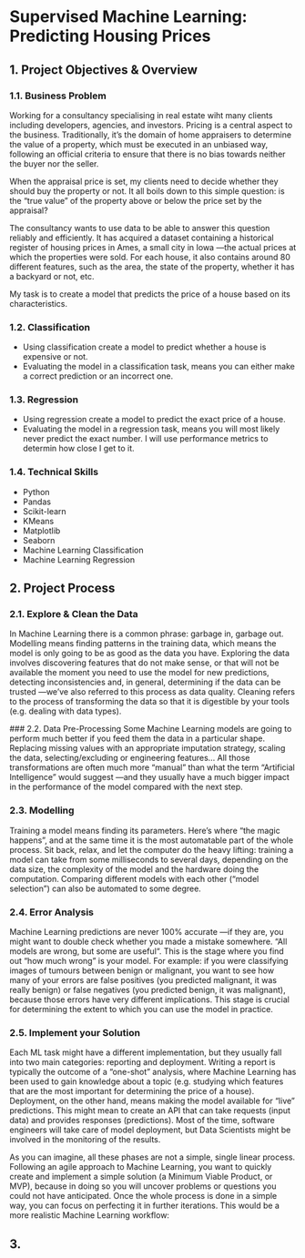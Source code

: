 # Supervised Machine Learning: Predicting Housing Prices

## 1. Project Objectives & Overview

### 1.1. Business Problem

Working for a consultancy specialising in real estate wiht many clients including developers, agencies, and investors. Pricing is a central aspect to the business. Traditionally, it’s the domain of home appraisers to determine the value of a property, which must be executed in an unbiased way, following an official criteria to ensure that there is no bias towards neither the buyer nor the seller.

When the appraisal price is set, my clients need to decide whether they should buy the property or not. It all boils down to this simple question: is the “true value” of the property above or below the price set by the appraisal? 

The consultancy wants to use data to be able to answer this question reliably and efficiently. It has acquired a dataset containing a historical register of housing prices in Ames, a small city in Iowa —the actual prices at which the properties were sold. For each house, it also contains around 80 different features, such as the area, the state of the property, whether it has a backyard or not, etc.

 My task is to create a model that predicts the price of a house based on its characteristics.

### 1.2. Classification

- Using classification create a model to predict whether a house is expensive or not. 
- Evaluating the model in a classification task, means you can either make a correct prediction or an incorrect one. 

### 1.3. Regression

- Using regression create a model to predict the exact price of a house.
- Evaluating the model in a regression task, means you will most likely never predict the exact number. I will use performance metrics to determin how close I get to it.

### 1.4. Technical Skills

- Python
- Pandas
- Scikit-learn
- KMeans
- Matplotlib
- Seaborn 
- Machine Learning Classification
- Machine Learning Regression

## 2. Project Process

### 2.1. Explore & Clean the Data
In Machine Learning there is a common phrase: garbage in, garbage out. Modelling means finding patterns in the training data, which means the model is only going to be as good as the data you have. Exploring the data involves discovering features that do not make sense, or that will not be available the moment you need to use the model for new predictions, detecting inconsistencies and, in general, determining if the data can be trusted —we’ve also referred to this process as data quality. Cleaning refers to the process of transforming the data so that it is digestible by your tools (e.g. dealing with data types).

### 2.2. Data Pre-Processing
Some Machine Learning models are going to perform much better if you feed them the data in a particular shape. Replacing missing values with an appropriate imputation strategy, scaling the data, selecting/excluding or engineering features… All those transformations are often much more “manual” than what the term “Artificial Intelligence” would suggest —and they usually have a much bigger impact in the performance of the model compared with the next step.

### 2.3. Modelling
Training a model means finding its parameters. Here’s where “the magic happens”, and at the same time it is the most automatable part of the whole process. Sit back, relax, and let the computer do the heavy lifting: training a model can take from some milliseconds to several days, depending on the data size, the complexity of the model and the hardware doing the computation. Comparing different models with each other (“model selection”) can also be automated to some degree.

### 2.4. Error Analysis
Machine Learning predictions are never 100% accurate —if they are, you might want to double check whether you made a mistake somewhere. “All models are wrong, but some are useful“. This is the stage where you find out “how much wrong” is your model. For example: if you were classifying images of tumours between benign or malignant, you want to see how many of your errors are false positives (you predicted malignant, it was really benign) or false negatives (you predicted benign, it was malignant), because those errors have very different implications. This stage is crucial for determining the extent to which you can use the model in practice.

### 2.5. Implement your Solution
Each ML task might have a different implementation, but they usually fall into two main categories: reporting and deployment. Writing a report is typically the outcome of a “one-shot” analysis, where Machine Learning has been used to gain knowledge about a topic (e.g. studying which features that are the most important for determining the price of a house). Deployment, on the other hand, means making the model available for “live” predictions. This might mean to create an API that can take requests (input data) and provides responses (predictions). Most of the time, software engineers will take care of model deployment, but Data Scientists might be involved in the monitoring of the results.

As you can imagine, all these phases are not a simple, single linear process. Following an agile approach to Machine Learning, you want to quickly create and implement a simple solution (a Minimum Viable Product, or MVP), because in doing so you will uncover problems or questions you could not have anticipated. Once the whole process is done in a simple way, you can focus on perfecting it in further iterations. This would be a more realistic Machine Learning workflow:


## 3.  

